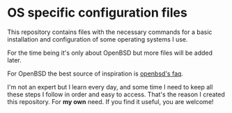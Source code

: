 # OS specific configuration files

This repository contains files with the necessary commands for a basic installation and configuration of some operating systems I use. 

For the time being it's only about OpenBSD but more files will be added later.

For OpenBSD the best source of inspiration is [openbsd's faq](http://www.openbsd.org/faq/index.html).

I'm not an expert but I learn every day, and some time I need to keep all these steps I follow in order and easy to access. That's the reason I created this repository. For **my own** need. If you find it useful, you are welcome!
